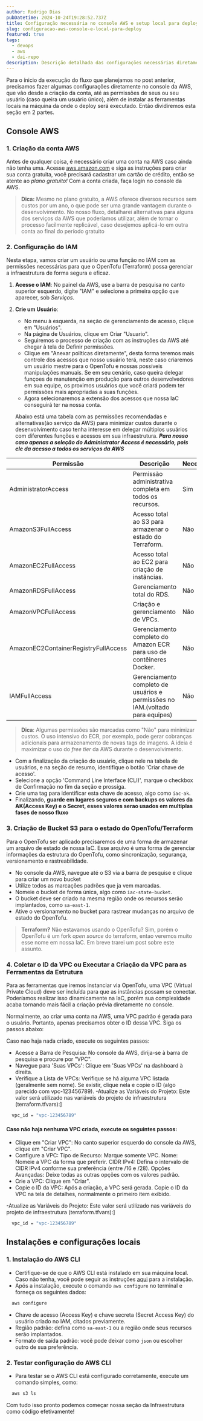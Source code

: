 ```yaml
---
author: Rodrigo Dias
pubDatetime: 2024-10-24T19:28:52.737Z
title: Configuração necessária no console AWS e setup local para deploy
slug: configuracao-aws-console-e-local-para-deploy
featured: true
tags:
  - devops
  - aws 
  - dai-repo
description: Descrição detalhada das configurações necessárias diretamente no console AWS e instalações locais para o ínicio do deploy com o dai-repo.
---
```


Para o ínicio da execução do fluxo que planejamos no post anterior, precisamos fazer algumas configurações diretamente no console da AWS, que vão desde a criação da conta, até as permissões de seus ou seu usuário (caso queira um usuário único), além de instalar as ferramentas locais na máquina da onde o deploy será executado. Então dividiremos esta seção em 2 partes.

## Console AWS

### 1. Criação da conta AWS
Antes de qualquer coisa, é necessário criar uma conta na AWS caso ainda não tenha uma. Acesse [aws.amazon.com](https://aws.amazon.com) e siga as instruções para criar sua conta gratuita, você precisará cadastrar um cartão de crédito, então se atente ao _plano gratuito!_ Com a conta criada, faça login no console da AWS.

> **Dica:** Mesmo no plano gratuito, a AWS oferece diversos recursos sem custos por um ano, o que pode ser uma grande vantagem durante o desenvolvimento. No nosso fluxo, detalharei alternativas para alguns dos serviços da AWS que poderíamos utilizar, além de tornar o processo facilmente replicável, caso desejemos aplicá-lo em outra conta ao final do período gratuito

### 2. Configuração do IAM

Nesta etapa, vamos criar um usuário ou uma função no IAM com as permissões necessárias para que o OpenTofu (Terraform) possa gerenciar a infraestrutura de forma segura e eficaz.

1. **Acesse o IAM**: No painel da AWS, use a barra de pesquisa no canto superior esquerdo, digite "IAM" e selecione a primeira opção que aparecer, sob *Serviços*.
2. **Crie um Usuário**:
   - No menu à esquerda, na seção de gerenciamento de acesso, clique em "Usuários".
   - Na página de Usuários, clique em Criar "Usuario".
   - Seguiremos o processo de criação com as instruções da AWS até chegar à tela de Definir permissões.
   - Clique em "Anexar políticas diretamente", desta forma teremos mais controle dos acessos que nosso usuário terá, neste caso criaremos um usuário mestre para o OpenTofu e nossas possíveis manipulações manuais. Se em seu cenário, caso queira delegar funçoes de manutenção em produção para outros desenvolvedores em sua equipe, os proximos usuários que você criará podem ter permissões mais apropriadas a suas funções.
   - Agora selecionaremos a extensão dos acessos que nossa IaC conseguirá ter na nossa conta.

   Abaixo está uma tabela com as permissões recomendadas e alternativas(ào serviço da AWS)  para minimizar custos durante o desenvolvimento caso tenha interesse em delegar múltiplos usuários  com diferentes funções e acessos em sua infraestrutura.
   **_Para nosso caso apenas a seleção do Administrator Access é necessário, pois ele da acesso a todos os serviços da AWS_**  

| **Permissão**                 | **Descrição**                                                          | **Necessário?** | **Alternativa**          |
|-------------------------------|------------------------------------------------------------------------|-----------------|--------------------------|
| AdministratorAccess           | Permissão administrativa completa em todos os recursos.               | Sim             | N/A                      |
| AmazonS3FullAccess            | Acesso total ao S3 para armazenar o estado do Terraform.              | Não             | N/A                      |
| AmazonEC2FullAccess           | Acesso total ao EC2 para criação de instâncias.                       | Não             | N/A                      |
| AmazonRDSFullAccess           | Gerenciamento total do RDS.                                           | Não             | Container local          |
| AmazonVPCFullAccess           | Criação e gerenciamento de VPCs.                                      | Não             | N/A                      |
| AmazonEC2ContainerRegistryFullAccess | Gerenciamento completo do Amazon ECR para uso de contêineres Docker. | Não        | Docker Hub          |
| IAMFullAccess                 | Gerenciamento completo de usuários e permissões no IAM.(voltado para equipes)            | Não             | N/A |

> **Dica**: Algumas permissões são marcadas como "Não" para minimizar custos. O uso intensivo do ECR, por exemplo, pode gerar cobranças adicionais para armazenamento de novas tags de imagens. A ideia é maximizar o uso do *free tier* da AWS durante o desenvolvimento.

- Com a finalização da criação do usuário, clique nele na tabela de usuários, e na seção de resumo, identifique o botão 'Criar chave de acesso'.
- Selecione a opção 'Command Line Interface (CLI)', marque o checkbox de Confirmação no fim da seção e prossiga.
- Crie uma tag para identificar esta chave de acesso, algo como `iac-ak`.
- Finalizando, **guarde em lugares seguros e com backups os valores da AK(Access Key) e o Secret, esses valores serao usados em multiplas fases de nosso fluxo**


### 3. Criação de Bucket S3 para o estado do OpenTofu/Terraform
Para o OpenTofu ser aplicado precisaremos de uma forma de armazenar um arquivo de estado de nossa IaC. Esse arquivo é uma forma de gerenciar informações da estrutura do OpenTofu, como sincronização, segurança, versionamento e rastreabilidade.

- No console da AWS, navegue até o S3 via a barra de pesquise e clique para criar um novo bucket
- Utilize todos as marcações padrões que ja vem marcadas.
- Nomeie o bucket de forma única, algo como `iac-state-bucket`.
- O bucket deve ser criado na mesma região onde os recursos serão implantados, como `sa-east-1`.
- Ative o versionamento no bucket para rastrear mudanças no arquivo de estado do OpenTofu.

> **Terraform?**  Não estavamos usando o OpenTofu? Sim, porém o OpenTofu é um fork *open source* do terraform, entao veremos muito esse nome em nossa IaC. Em breve trarei um post sobre este assunto.


### 4. Coletar o ID da VPC ou Executar a Criação da VPC para as Ferramentas da Estrutura

Para as ferramentas que iremos instanciar via OpenTofu, uma VPC (Virtual Private Cloud) deve ser incluída para que as instâncias possam se conectar. Poderíamos realizar isso dinamicamente na IaC, porém sua complexidade acaba tornando mais fácil a criação prévia diretamente no console.

Normalmente, ao criar uma conta na AWS, uma VPC padrão é gerada para o usuário. Portanto, apenas precisamos obter o ID dessa VPC. Siga os passos abaixo:

Caso nao haja nada criado, execute os seguintes passos:

- Acesse a Barra de Pesquisa: No console da AWS, dirija-se à barra de pesquisa e procure por "VPC".
- Navegue para 'Suas VPCs': Clique em 'Suas VPCs' na dashboard à direita.
- Verifique a Lista de VPCs: Verifique se há alguma VPC listada (geralmente sem nome). Se existir, clique nela e copie o ID (algo parecido com vpc-123456789).
-Atualize as Variáveis do Projeto: Este valor será utilizado nas variáveis do projeto de infraestrutura (terraform.tfvars):]

``` bash
  vpc_id = "vpc-123456789"
 ```

 #### Caso não haja nenhuma VPC criada, execute os seguintes passos:

- Clique em "Criar VPC": No canto superior esquerdo do console da AWS, clique em "Criar VPC".
- Configure a VPC:
    Tipo de Recurso: Marque somente VPC.
    Nome: Nomeie a VPC da forma que preferir.
    CIDR IPv4: Defina o intervalo de CIDR IPv4 conforme sua preferência (entre /16 e /28).
    Opções Avançadas: Deixe todas as outras opções com os valores padrão.
- Crie a VPC: Clique em "Criar".
- Copie o ID da VPC: Após a criação, a VPC será gerada. Copie o ID da VPC na tela de detalhes, normalmente o primeiro item exibido.

-Atualize as Variáveis do Projeto: Este valor será utilizado nas variáveis do projeto de infraestrutura (terraform.tfvars):]

``` bash
  vpc_id = "vpc-123456789"
 ```


## Instalações e configurações locais

### 1. Instalação do AWS CLI
- Certifique-se de que o AWS CLI está instalado em sua máquina local. Caso não tenha, você pode seguir as instruções [aqui](https://docs.aws.amazon.com/cli/latest/userguide/install-cliv2.html) para a instalação.
- Após a instalação, execute o comando `aws configure` no terminal e forneça os seguintes dados:
``` bash
  aws configure
 ```
  - Chave de acesso (Access Key) e chave secreta (Secret Access Key) do usuário criado no IAM, citados previamente.
  - Região padrão: defina como `sa-east-1` ou a região onde seus recursos serão implantados.
  - Formato de saída padrão: você pode deixar como `json` ou escolher outro de sua preferência.

### 2. Testar configuração do AWS CLI
- Para testar se o AWS CLI está configurado corretamente, execute um comando simples, como:

``` bash
  aws s3 ls
 ```

Com tudo isso pronto podemos começar nossa seção da Infraestrutura como código efetivamente!
